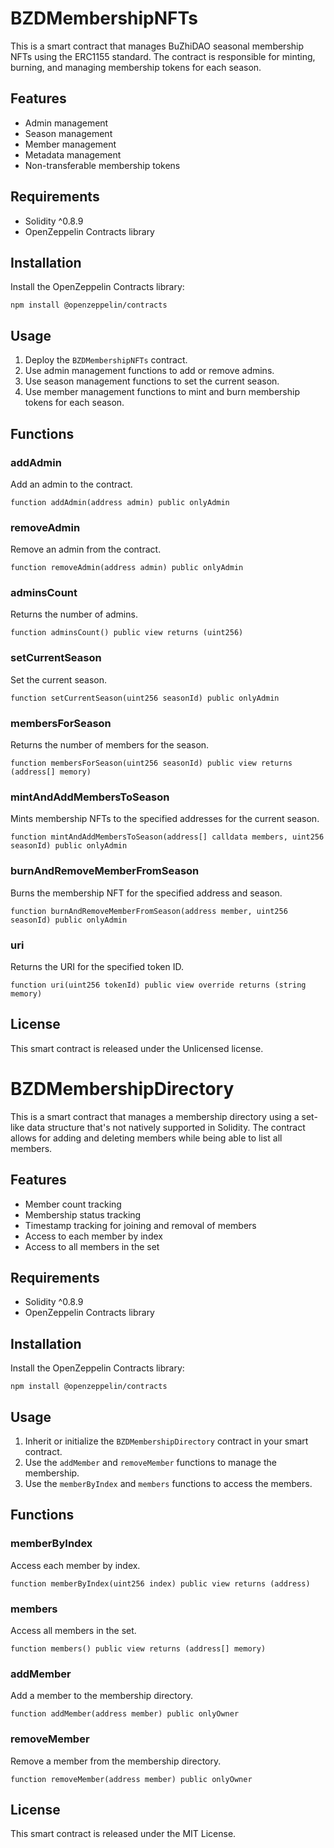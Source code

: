 # BZDMembershipNFTs

This is a smart contract that manages BuZhiDAO seasonal membership NFTs using the ERC1155 standard. The contract is responsible for minting, burning, and managing membership tokens for each season.

## Features

- Admin management
- Season management
- Member management
- Metadata management
- Non-transferable membership tokens

## Requirements

- Solidity ^0.8.9
- OpenZeppelin Contracts library

## Installation

Install the OpenZeppelin Contracts library:

```
npm install @openzeppelin/contracts
```

## Usage

1. Deploy the `BZDMembershipNFTs` contract.
2. Use admin management functions to add or remove admins.
3. Use season management functions to set the current season.
4. Use member management functions to mint and burn membership tokens for each season.

## Functions

### addAdmin

Add an admin to the contract.

```solidity
function addAdmin(address admin) public onlyAdmin
```

### removeAdmin

Remove an admin from the contract.

```solidity
function removeAdmin(address admin) public onlyAdmin
```

### adminsCount

Returns the number of admins.

```solidity
function adminsCount() public view returns (uint256)
```

### setCurrentSeason

Set the current season.

```solidity
function setCurrentSeason(uint256 seasonId) public onlyAdmin
```

### membersForSeason

Returns the number of members for the season.

```solidity
function membersForSeason(uint256 seasonId) public view returns (address[] memory)
```

### mintAndAddMembersToSeason

Mints membership NFTs to the specified addresses for the current season.

```solidity
function mintAndAddMembersToSeason(address[] calldata members, uint256 seasonId) public onlyAdmin
```

### burnAndRemoveMemberFromSeason

Burns the membership NFT for the specified address and season.

```solidity
function burnAndRemoveMemberFromSeason(address member, uint256 seasonId) public onlyAdmin
```

### uri

Returns the URI for the specified token ID.

```solidity
function uri(uint256 tokenId) public view override returns (string memory)
```

## License

This smart contract is released under the Unlicensed license.

# BZDMembershipDirectory

This is a smart contract that manages a membership directory using a set-like data structure that's not natively supported in Solidity. The contract allows for adding and deleting members while being able to list all members.

## Features

- Member count tracking
- Membership status tracking
- Timestamp tracking for joining and removal of members
- Access to each member by index
- Access to all members in the set

## Requirements

- Solidity ^0.8.9
- OpenZeppelin Contracts library

## Installation

Install the OpenZeppelin Contracts library:

```
npm install @openzeppelin/contracts
```

## Usage

1. Inherit or initialize the `BZDMembershipDirectory` contract in your smart contract.
2. Use the `addMember` and `removeMember` functions to manage the membership.
3. Use the `memberByIndex` and `members` functions to access the members.

## Functions

### memberByIndex

Access each member by index.

```solidity
function memberByIndex(uint256 index) public view returns (address)
```

### members

Access all members in the set.

```solidity
function members() public view returns (address[] memory)
```

### addMember

Add a member to the membership directory.

```solidity
function addMember(address member) public onlyOwner
```

### removeMember

Remove a member from the membership directory.

```solidity
function removeMember(address member) public onlyOwner
```

## License

This smart contract is released under the MIT License.
